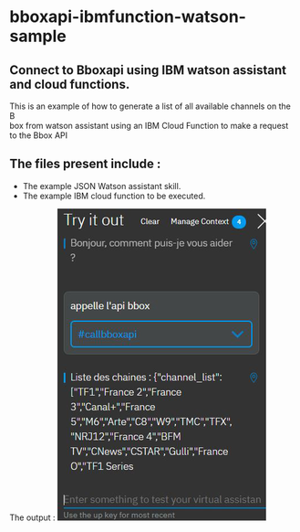 
# bboxapi-ibmfunction-watson-sample

## Connect to Bboxapi using IBM watson assistant and cloud functions.
This is an example of how to generate a list of all available channels on the B\
box from watson assistant using an IBM Cloud Function to make a request to the Bbox API

## The files  present include :
* The example JSON Watson assistant skill.
* The example IBM cloud function	to be executed.

The output :
![](result.png?raw=true)

